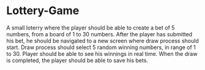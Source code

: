 # Lottery-Game
 A small loterry  where the player should be able to create a bet of 5 numbers, from a board of 1 to 30 numbers. After the player has submitted his bet, he should be navigated to a new screen where draw process should start. Draw process should select 5 random winning numbers, in range of 1 to 30. Player should be able to see his winnings in real time. When the draw is completed, the player should be able to save his bets.
